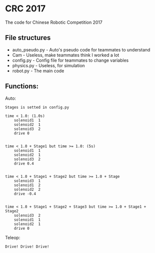 # CRC 2017
The code for Chinese Robotic Competition 2017

File structures
----

* auto_pseudo.py - Auto's pseudo code for teammates to understand
* Cam - Useless, make teammates think I worked a lot
* config.py - Config file for teammates to change variables
* physics.py - Useless, for simulation
* robot.py - The main code

Functions:
----
Auto:

```
Stages is setted in config.py

time < 1.0: (1.0s)
    solenoid1  1
    solenoid2  1
    solenoid3  2
    drive 0


time < 1.0 + Stage1 but time >= 1.0: (5s)
    solenoid1  1
    solenoid2  1
    solenoid3  2
    drive 0.4


time < 1.0 + Stage1 + Stage2 but time >= 1.0 + Stage
    solenoid3  1
    solenoid1  2
    solenoid2  2
    drive -0.4


time < 1.0 + Stage1 + Stage2 + Stage3 but time >= 1.0 + Stage1 + Stage2
    solenoid3  2
    solenoid1  1
    solenoid2  1
    drive 0
```
Teleop:
```
Drive! Drive! Drive!
```
